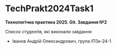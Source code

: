 # TechPrakt2024Task1
**Технологічна практика 2025. Git. Завдання №2**

Список студентів, які виконали завдання:
* Іванов Андрій Олександрович, група ІПЗк-24-1
